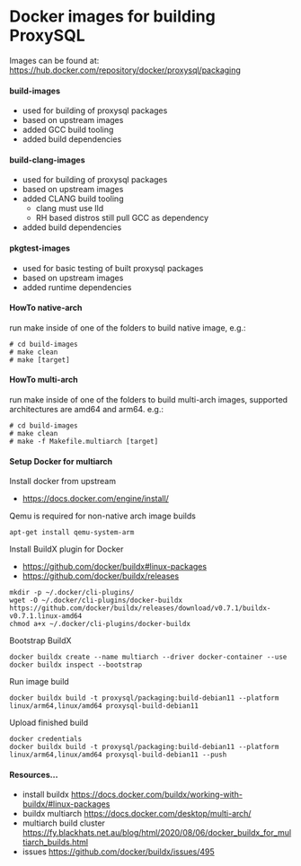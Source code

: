 # Docker images for building ProxySQL

Images can be found at:
https://hub.docker.com/repository/docker/proxysql/packaging

#### build-images
- used for building of proxysql packages
- based on upstream images
- added GCC build tooling
- added build dependencies

#### build-clang-images
- used for building of proxysql packages
- based on upstream images
- added CLANG build tooling
  - clang must use lld
  - RH based distros still pull GCC as dependency
- added build dependencies

#### pkgtest-images
- used for basic testing of built proxysql packages
- based on upstream images
- added runtime dependencies

#### HowTo native-arch
run make inside of one of the folders to build native image,
e.g.:

    # cd build-images
    # make clean
    # make [target]

#### HowTo multi-arch
run make inside of one of the folders to build multi-arch images,
supported architectures are amd64 and arm64.
e.g.:

    # cd build-images
    # make clean
    # make -f Makefile.multiarch [target]

#### Setup Docker for multiarch

Install docker from upstream
- https://docs.docker.com/engine/install/

Qemu is required for non-native arch image builds

    apt-get install qemu-system-arm

Install BuildX plugin for Docker
- https://github.com/docker/buildx#linux-packages
- https://github.com/docker/buildx/releases

```
mkdir -p ~/.docker/cli-plugins/
wget -O ~/.docker/cli-plugins/docker-buildx https://github.com/docker/buildx/releases/download/v0.7.1/buildx-v0.7.1.linux-amd64
chmod a+x ~/.docker/cli-plugins/docker-buildx
```

Bootstrap BuildX

    docker buildx create --name multiarch --driver docker-container --use
    docker buildx inspect --bootstrap

Run image build

    docker buildx build -t proxysql/packaging:build-debian11 --platform linux/arm64,linux/amd64 proxysql-build-debian11

Upload finished build

    docker credentials
    docker buildx build -t proxysql/packaging:build-debian11 --platform linux/arm64,linux/amd64 proxysql-build-debian11 --push

#### Resources...
- install buildx https://docs.docker.com/buildx/working-with-buildx/#linux-packages
- buildx multiarch https://docs.docker.com/desktop/multi-arch/
- multiarch build cluster https://fy.blackhats.net.au/blog/html/2020/08/06/docker_buildx_for_multiarch_builds.html
- issues https://github.com/docker/buildx/issues/495
